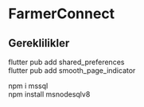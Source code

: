 # FarmerConnect

## Gereklilikler
flutter pub add shared_preferences  
flutter pub add smooth_page_indicator


npm i mssql  
npm install msnodesqlv8  
